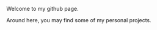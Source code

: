 Welcome to my github page.

Around here, you may find some of my personal projects.

<!---
ozdemirozcelik/ozdemirozcelik is a ✨ special ✨ repository because its `README.md` (this file) appears on your GitHub profile.
You can click the Preview link to take a look at your changes.
--->
